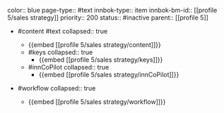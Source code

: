 color:: blue
page-type:: #text
innbok-type:: item
innbok-bm-id:: [[profile 5/sales strategy]]
priority:: 200
status:: #inactive
parent:: [[profile 5]]

- #content #text
  collapsed:: true
	- {{embed [[profile 5/sales strategy/content]]}}
  - #keys
    collapsed:: true
	  - {{embed [[profile 5/sales strategy/keys]]}}
  - #innCoPilot
    collapsed:: true
	  - {{embed [[profile 5/sales strategy/innCoPilot]]}}

- #workflow
  collapsed:: true
	- {{embed [[profile 5/sales strategy/workflow]]}}






